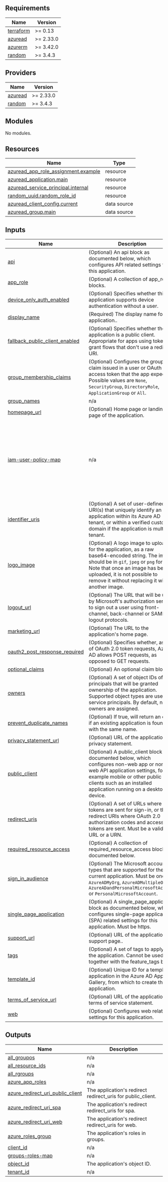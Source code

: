 ## Requirements

| Name | Version |
|------|---------|
| <a name="requirement_terraform"></a> [terraform](#requirement\_terraform) | >= 0.13 |
| <a name="requirement_azuread"></a> [azuread](#requirement\_azuread) | >= 2.33.0 |
| <a name="requirement_azurerm"></a> [azurerm](#requirement\_azurerm) | >= 3.42.0 |
| <a name="requirement_random"></a> [random](#requirement\_random) | >= 3.4.3 |

## Providers

| Name | Version |
|------|---------|
| <a name="provider_azuread"></a> [azuread](#provider\_azuread) | >= 2.33.0 |
| <a name="provider_random"></a> [random](#provider\_random) | >= 3.4.3 |

## Modules

No modules.

## Resources

| Name | Type |
|------|------|
| [azuread_app_role_assignment.example](https://registry.terraform.io/providers/hashicorp/azuread/latest/docs/resources/app_role_assignment) | resource |
| [azuread_application.main](https://registry.terraform.io/providers/hashicorp/azuread/latest/docs/resources/application) | resource |
| [azuread_service_principal.internal](https://registry.terraform.io/providers/hashicorp/azuread/latest/docs/resources/service_principal) | resource |
| [random_uuid.random_role_id](https://registry.terraform.io/providers/hashicorp/random/latest/docs/resources/uuid) | resource |
| [azuread_client_config.current](https://registry.terraform.io/providers/hashicorp/azuread/latest/docs/data-sources/client_config) | data source |
| [azuread_group.main](https://registry.terraform.io/providers/hashicorp/azuread/latest/docs/data-sources/group) | data source |

## Inputs

| Name | Description | Type | Default | Required |
|------|-------------|------|---------|:--------:|
| <a name="input_api"></a> [api](#input\_api) | (Optional) An api block as documented below, which configures API related settings for this application. | `any` | `null` | no |
| <a name="input_app_role"></a> [app\_role](#input\_app\_role) | (Optional) A collection of app\_role blocks. | `any` | `[]` | no |
| <a name="input_device_only_auth_enabled"></a> [device\_only\_auth\_enabled](#input\_device\_only\_auth\_enabled) | (Optional) Specifies whether this application supports device authentication without a user. | `bool` | `false` | no |
| <a name="input_display_name"></a> [display\_name](#input\_display\_name) | (Required) The display name for the application.. | `string` | n/a | yes |
| <a name="input_fallback_public_client_enabled"></a> [fallback\_public\_client\_enabled](#input\_fallback\_public\_client\_enabled) | (Optional) Specifies whether the application is a public client. Appropriate for apps using token grant flows that don't use a redirect URI. | `bool` | `false` | no |
| <a name="input_group_membership_claims"></a> [group\_membership\_claims](#input\_group\_membership\_claims) | (Optional) Configures the groups claim issued in a user or OAuth 2.0 access token that the app expects. Possible values are `None`, `SecurityGroup`, `DirectoryRole`, `ApplicationGroup` or `All`. | `list(string)` | <pre>[<br>  "SecurityGroup"<br>]</pre> | no |
| <a name="input_group_names"></a> [group\_names](#input\_group\_names) | n/a | `map(any)` | `{}` | no |
| <a name="input_homepage_url"></a> [homepage\_url](#input\_homepage\_url) | (Optional) Home page or landing page of the application. | `string` | `null` | no |
| <a name="input_iam-user-policy-map"></a> [iam-user-policy-map](#input\_iam-user-policy-map) | n/a | `map(any)` | <pre>{<br>  "POC_USER_ROLES_1": [<br>    "Reader_poc",<br>    "Reader_poc1",<br>    "Reader_poc2"<br>  ],<br>  "POC_USER_ROLES_2": [<br>    "Reader_poc4",<br>    "Reader_poc6",<br>    "Reader_poc7"<br>  ]<br>}</pre> | no |
| <a name="input_identifier_uris"></a> [identifier\_uris](#input\_identifier\_uris) | (Optional) A set of user-defined URI(s) that uniquely identify an application within its Azure AD tenant, or within a verified custom domain if the application is multi-tenant. | `list(string)` | `[]` | no |
| <a name="input_logo_image"></a> [logo\_image](#input\_logo\_image) | (Optional)  A logo image to upload for the application, as a raw base64-encoded string. The image should be in `gif`, `jpeg` or `png` format. Note that once an image has been uploaded, it is not possible to remove it without replacing it with another image. | `string` | `null` | no |
| <a name="input_logout_url"></a> [logout\_url](#input\_logout\_url) | (Optional) The URL that will be used by Microsoft's authorization service to sign out a user using front-channel, back-channel or SAML logout protocols. | `string` | `null` | no |
| <a name="input_marketing_url"></a> [marketing\_url](#input\_marketing\_url) | (Optional) The URL to the application's home page. | `string` | `null` | no |
| <a name="input_oauth2_post_response_required"></a> [oauth2\_post\_response\_required](#input\_oauth2\_post\_response\_required) | (Optional) Specifies whether, as part of OAuth 2.0 token requests, Azure AD allows POST requests, as opposed to GET requests. | `bool` | `false` | no |
| <a name="input_optional_claims"></a> [optional\_claims](#input\_optional\_claims) | (Optional)  An optional claim block. | `any` | `null` | no |
| <a name="input_owners"></a> [owners](#input\_owners) | (Optional) A set of object IDs of principals that will be granted ownership of the application. Supported object types are users or service principals. By default, no owners are assigned. | `list(string)` | `[]` | no |
| <a name="input_prevent_duplicate_names"></a> [prevent\_duplicate\_names](#input\_prevent\_duplicate\_names) | (Optional) If true, will return an error if an existing application is found with the same name. | `bool` | `false` | no |
| <a name="input_privacy_statement_url"></a> [privacy\_statement\_url](#input\_privacy\_statement\_url) | (Optional) URL of the application's privacy statement. | `string` | `null` | no |
| <a name="input_public_client"></a> [public\_client](#input\_public\_client) | (Optional) A public\_client block as documented below, which configures non-web app or non-web API application settings, for example mobile or other public clients such as an installed application running on a desktop device. | `any` | `null` | no |
| <a name="input_redirect_uris"></a> [redirect\_uris](#input\_redirect\_uris) | (Optional) A set of URLs where user tokens are sent for sign-in, or the redirect URIs where OAuth 2.0 authorization codes and access tokens are sent. Must be a valid http URL or a URN. | `string` | `null` | no |
| <a name="input_required_resource_access"></a> [required\_resource\_access](#input\_required\_resource\_access) | (Optional) A collection of required\_resource\_access blocks as documented below. | `any` | `null` | no |
| <a name="input_sign_in_audience"></a> [sign\_in\_audience](#input\_sign\_in\_audience) | (Optional) The Microsoft account types that are supported for the current application. Must be one of `AzureADMyOrg`, `AzureADMultipleOrgs`, `AzureADandPersonalMicrosoftAccount` or `PersonalMicrosoftAccount`. | `string` | `"AzureADMyOrg"` | no |
| <a name="input_single_page_application"></a> [single\_page\_application](#input\_single\_page\_application) | (Optional) A single\_page\_application block as documented below, which configures single-page application (SPA) related settings for this application. Must be https. | `any` | `null` | no |
| <a name="input_support_url"></a> [support\_url](#input\_support\_url) | (Optional) URL of the application's support page.. | `string` | `null` | no |
| <a name="input_tags"></a> [tags](#input\_tags) | (Optional) A set of tags to apply to the application. Cannot be used together with the feature\_tags block | `list(string)` | `[]` | no |
| <a name="input_template_id"></a> [template\_id](#input\_template\_id) | (Optional) Unique ID for a templated application in the Azure AD App Gallery, from which to create the application. | `string` | `null` | no |
| <a name="input_terms_of_service_url"></a> [terms\_of\_service\_url](#input\_terms\_of\_service\_url) | (Optional) URL of the application's terms of service statement. | `string` | `null` | no |
| <a name="input_web"></a> [web](#input\_web) | (Optional) Configures web related settings for this application. | `any` | `null` | no |

## Outputs

| Name | Description |
|------|-------------|
| <a name="output_all_groupos"></a> [all\_groupos](#output\_all\_groupos) | n/a |
| <a name="output_all_resource_ids"></a> [all\_resource\_ids](#output\_all\_resource\_ids) | n/a |
| <a name="output_all_rgroups"></a> [all\_rgroups](#output\_all\_rgroups) | n/a |
| <a name="output_azure_app_roles"></a> [azure\_app\_roles](#output\_azure\_app\_roles) | n/a |
| <a name="output_azure_redirect_uri_public_client"></a> [azure\_redirect\_uri\_public\_client](#output\_azure\_redirect\_uri\_public\_client) | The application's redirect redirect\_uris for public\_client. |
| <a name="output_azure_redirect_uri_spa"></a> [azure\_redirect\_uri\_spa](#output\_azure\_redirect\_uri\_spa) | The application's redirect redirect\_uris for spa. |
| <a name="output_azure_redirect_uri_web"></a> [azure\_redirect\_uri\_web](#output\_azure\_redirect\_uri\_web) | The application's redirect redirect\_uris for web. |
| <a name="output_azure_roles_group"></a> [azure\_roles\_group](#output\_azure\_roles\_group) | The application's roles in groups. |
| <a name="output_client_id"></a> [client\_id](#output\_client\_id) | n/a |
| <a name="output_groups-roles-map"></a> [groups-roles-map](#output\_groups-roles-map) | n/a |
| <a name="output_object_id"></a> [object\_id](#output\_object\_id) | The application's object ID. |
| <a name="output_tenant_id"></a> [tenant\_id](#output\_tenant\_id) | n/a |
